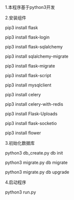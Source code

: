 1.本程序基于python3开发

2.安装组件

pip3 install flask

pip3 install flask-login

pip3 install flask-sqlalchemy

pip3 install sqlalchemy-migrate

pip3 install flask-migrate

pip3 install flask-script

pip3 install mysqlclient

pip3 install celery

pip3 install celery-with-redis

pip3 install Flask-Uploads

pip3 install flask-socketio

pip3 install flower

3.初始化数据库

python3 db_create.py db init

python3 migrate.py db migrate

python3 migrate.py db upgrade

4.启动程序

python3 run.py
